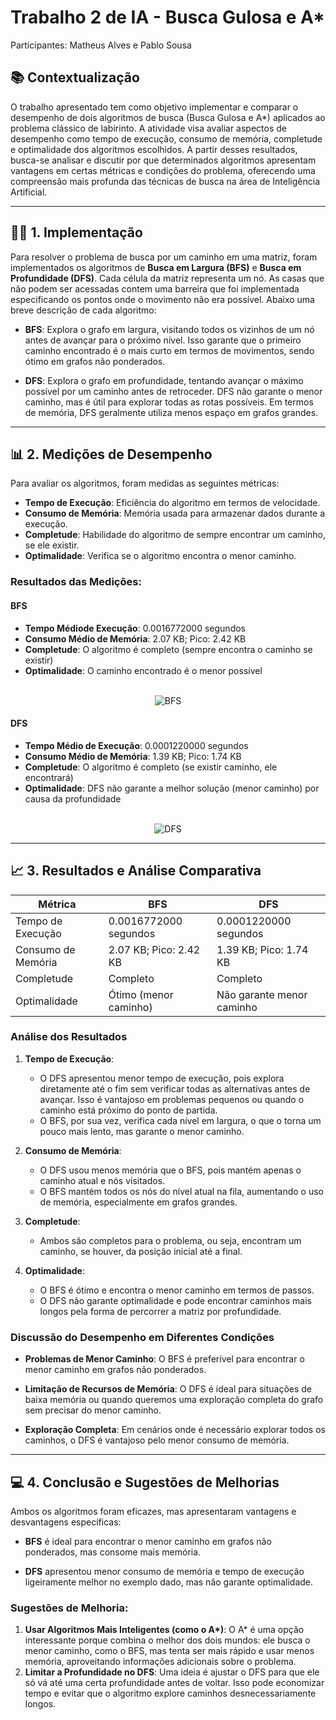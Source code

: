 ﻿# Trabalho 2 de IA - Busca Gulosa e A*

Participantes: Matheus Alves e Pablo Sousa

## 📚 Contextualização

O trabalho apresentado tem como objetivo implementar e comparar o desempenho de dois algoritmos de busca (Busca Gulosa e A*) aplicados ao problema clássico de labirinto. A atividade visa avaliar aspectos de desempenho como tempo de execução, consumo de memória, completude e optimalidade dos algoritmos escolhidos. A partir desses resultados, busca-se analisar e discutir por que determinados algoritmos apresentam vantagens em certas métricas e condições do problema, oferecendo uma compreensão mais profunda das técnicas de busca na área de Inteligência Artificial.

---

## 🧑‍💻 1. Implementação

Para resolver o problema de busca por um caminho em uma matriz, foram implementados os algoritmos de **Busca em Largura (BFS)** e **Busca em Profundidade (DFS)**. Cada célula da matriz representa um nó. As casas que não podem ser acessadas contem uma barreira que foi implementada especificando os pontos onde o movimento não era possível. Abaixo uma breve descrição de cada algoritmo:

- **BFS**: Explora o grafo em largura, visitando todos os vizinhos de um nó antes de avançar para o próximo nível. Isso garante que o primeiro caminho encontrado é o mais curto em termos de movimentos, sendo ótimo em grafos não ponderados.
  
- **DFS**: Explora o grafo em profundidade, tentando avançar o máximo possível por um caminho antes de retroceder. DFS não garante o menor caminho, mas é útil para explorar todas as rotas possíveis. Em termos de memória, DFS geralmente utiliza menos espaço em grafos grandes.

---

## 📊 2. Medições de Desempenho

Para avaliar os algoritmos, foram medidas as seguintes métricas:
- **Tempo de Execução**: Eficiência do algoritmo em termos de velocidade.
- **Consumo de Memória**: Memória usada para armazenar dados durante a execução.
- **Completude**: Habilidade do algoritmo de sempre encontrar um caminho, se ele existir.
- **Optimalidade**: Verifica se o algoritmo encontra o menor caminho.

### Resultados das Medições:

#### BFS
- **Tempo Médiode Execução**: 0.0016772000 segundos
- **Consumo Médio de Memória**: 2.07 KB; Pico: 2.42 KB
- **Completude**: O algoritmo é completo (sempre encontra o caminho se existir)
- **Optimalidade**: O caminho encontrado é o menor possível
<br>

<div style="text-align: center;">
    <img src="https://github.com/MatheuAlves/Trabalho-1-IA-Compara-o-BFS-DFS/raw/main/BFS.png" alt="BFS">
</div>

#### DFS
- **Tempo Médio de Execução**: 0.0001220000 segundos
- **Consumo Médio de Memória**: 1.39 KB; Pico: 1.74 KB
- **Completude**: O algoritmo é completo (se existir caminho, ele encontrará)
- **Optimalidade**: DFS não garante a melhor solução (menor caminho) por causa da profundidade
<br>

<div style="text-align: center;">
    <img src="https://github.com/MatheuAlves/Trabalho-1-IA-Compara-o-BFS-DFS/raw/main/DFS.png" alt="DFS">
</div>

---

## 📈 3. Resultados e Análise Comparativa

| Métrica             | BFS                   | DFS                      |
|---------------------|-----------------------|--------------------------|
| Tempo de Execução   | 0.0016772000 segundos | 0.0001220000 segundos    |
| Consumo de Memória  | 2.07 KB; Pico: 2.42 KB| 1.39 KB; Pico: 1.74 KB   |
| Completude          | Completo              | Completo                 |
| Optimalidade        | Ótimo (menor caminho) | Não garante menor caminho|

### Análise dos Resultados

1. **Tempo de Execução**:
   - O DFS apresentou menor tempo de execução, pois explora diretamente até o fim sem verificar todas as alternativas antes de avançar. Isso é vantajoso em problemas pequenos ou quando o caminho está próximo do ponto de partida.
   - O BFS, por sua vez, verifica cada nível em largura, o que o torna um pouco mais lento, mas garante o menor caminho.

2. **Consumo de Memória**:
   - O DFS usou menos memória que o BFS, pois mantém apenas o caminho atual e nós visitados. 
   - O BFS mantém todos os nós do nível atual na fila, aumentando o uso de memória, especialmente em grafos grandes.

3. **Completude**:
   - Ambos são completos para o problema, ou seja, encontram um caminho, se houver, da posição inicial até a final.

4. **Optimalidade**:
   - O BFS é ótimo e encontra o menor caminho em termos de passos.
   - O DFS não garante optimalidade e pode encontrar caminhos mais longos pela forma de percorrer a matriz por profundidade.

### Discussão do Desempenho em Diferentes Condições

- **Problemas de Menor Caminho**: O BFS é preferível para encontrar o menor caminho em grafos não ponderados.
  
- **Limitação de Recursos de Memória**: O DFS é ideal para situações de baixa memória ou quando queremos uma exploração completa do grafo sem precisar do menor caminho.
  
- **Exploração Completa**: Em cenários onde é necessário explorar todos os caminhos, o DFS é vantajoso pelo menor consumo de memória.

---

## 💻 4. Conclusão e Sugestões de Melhorias

Ambos os algoritmos foram eficazes, mas apresentaram vantagens e desvantagens específicas:

- **BFS** é ideal para encontrar o menor caminho em grafos não ponderados, mas consome mais memória.
  
- **DFS** apresentou menor consumo de memória e tempo de execução ligeiramente melhor no exemplo dado, mas não garante optimalidade.

### Sugestões de Melhoria:
1. **Usar Algoritmos Mais Inteligentes (como o A\*)**: O A* é uma opção interessante porque combina o melhor dos dois mundos: ele busca o menor caminho, como o BFS, mas tenta ser mais rápido e usar menos memória, aproveitando informações adicionais sobre o problema.
2. **Limitar a Profundidade no DFS**: Uma ideia é ajustar o DFS para que ele só vá até uma certa profundidade antes de voltar. Isso pode economizar tempo e evitar que o algoritmo explore caminhos desnecessariamente longos.
